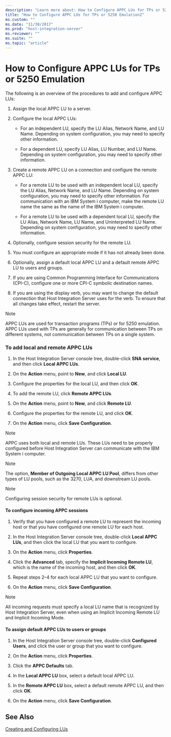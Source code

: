 ```yaml
---
description: "Learn more about: How to Configure APPC LUs for TPs or 5250 Emulation"
title: "How to Configure APPC LUs for TPs or 5250 Emulation2"
ms.custom: ""
ms.date: "11/30/2017"
ms.prod: "host-integration-server"
ms.reviewer: ""
ms.suite: ""
ms.topic: "article"
---
```

# How to Configure APPC LUs for TPs or 5250 Emulation
The following is an overview of the procedures to add and configure APPC LUs:  
  
1.  Assign the local APPC LU to a server.  
  
2.  Configure the local APPC LUs:  
  
    -   For an independent LU, specify the LU Alias, Network Name, and LU Name. Depending on system configuration, you may need to specify other information.  
  
    -   For a dependent LU, specify LU Alias, LU Number, and LU Name. Depending on system configuration, you may need to specify other information.  
  
3.  Create a remote APPC LU on a connection and configure the remote APPC LU:  
  
    -   For a remote LU to be used with an independent local LU, specify the LU Alias, Network Name, and LU Name. Depending on system configuration, you may need to specify other information. For communication with an IBM System i computer, make the remote LU name the same as the name of the IBM System i computer.  
  
    -   For a remote LU to be used with a dependent local LU, specify the LU Alias, Network Name, LU Name, and Uninterpreted LU Name. Depending on system configuration, you may need to specify other information.  
  
4.  Optionally, configure session security for the remote LU.  
  
5.  You must configure an appropriate mode if it has not already been done.  
  
6.  Optionally, assign a default local APPC LU and a default remote APPC LU to users and groups.  
  
7.  If you are using Common Programming Interface for Communications (CPI-C), configure one or more CPI-C symbolic destination names.  
  
8.  If you are using the display verb, you may want to change the default connection that Host Integration Server uses for the verb. To ensure that all changes take effect, restart the server.  
  
> [!NOTE]
>  APPC LUs are used for transaction programs (TPs) or for 5250 emulation. APPC LUs used with TPs are generally for communication between TPs on different systems, not communication between TPs on a single system.  
  
### To add local and remote APPC LUs  
  
1.  In the Host Integration Server console tree, double-click **SNA service**, and then click **Local APPC LUs**.  
  
2.  On the **Action** menu, point to **New**, and click **Local LU**.  
  
3.  Configure the properties for the local LU, and then click **OK**.  
  
4.  To add the remote LU, click **Remote APPC LUs**.  
  
5.  On the **Action** menu, point to **New**, and click **Remote LU**.  
  
6.  Configure the properties for the remote LU, and click **OK**.  
  
7.  On the **Action** menu, click **Save Configuration**.  
  
> [!NOTE]
>  APPC uses both local and remote LUs. These LUs need to be properly configured before Host Integration Server can communicate with the IBM System i computer.  
  
> [!NOTE]
>  The option, **Member of Outgoing Local APPC LU Pool**, differs from other types of LU pools, such as the 3270, LUA, and downstream LU pools.  
  
> [!NOTE]
>  Configuring session security for remote LUs is optional.  
  
#### To configure incoming APPC sessions  
  
1.  Verify that you have configured a remote LU to represent the incoming host or that you have configured one remote LU for each host.  
  
2.  In the Host Integration Server console tree, double-click **Local APPC LUs**, and then click the local LU that you want to configure.  
  
3.  On the **Action** menu, click **Properties**.  
  
4.  Click the **Advanced** tab, specify the **Implicit Incoming Remote LU**, which is the name of the incoming host, and then click **OK**.  
  
5.  Repeat steps 2–4 for each local APPC LU that you want to configure.  
  
6.  On the **Action** menu, click **Save Configuration**.  
  
> [!NOTE]
>  All incoming requests must specify a local LU name that is recognized by Host Integration Server, even when using an Implicit Incoming Remote LU and Implicit Incoming Mode.  
  
#### To assign default APPC LUs to users or groups  
  
1.  In the Host Integration Server console tree, double-click **Configured Users**, and click the user or group that you want to configure.  
  
2.  On the **Action** menu, click **Properties**.  
  
3.  Click the **APPC Defaults** tab.  
  
4.  In the **Local APPC LU** box, select a default local APPC LU.  
  
5.  In the **Remote APPC LU** box, select a default remote APPC LU, and then click **OK**.  
  
6.  On the **Action** menu, click **Save Configuration**.  
  
## See Also  
 [Creating and Configuring LUs](../core/creating-and-configuring-lus1.md)
